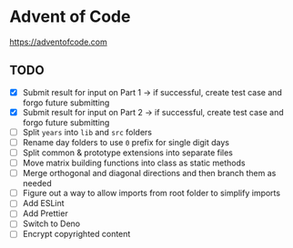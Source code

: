# Advent of Code

https://adventofcode.com

## TODO

- [x] Submit result for input on Part 1 -> if successful, create test case and forgo future submitting
- [x] Submit result for input on Part 2 -> if successful, create test case and forgo future submitting
- [ ] Split `years` into `lib` and `src` folders
- [ ] Rename day folders to use `0` prefix for single digit days
- [ ] Split common & prototype extensions into separate files
- [ ] Move matrix building functions into class as static methods
- [ ] Merge orthogonal and diagonal directions and then branch them as needed
- [ ] Figure out a way to allow imports from root folder to simplify imports
- [ ] Add ESLint
- [ ] Add Prettier
- [ ] Switch to Deno
- [ ] Encrypt copyrighted content
